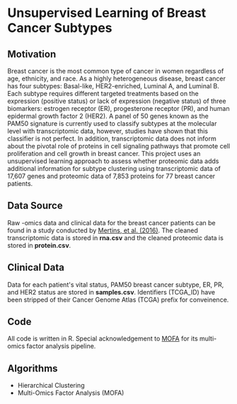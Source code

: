 # Unsupervised Learning of Breast Cancer Subtypes

## Motivation
Breast cancer is the most common type of cancer in women regardless of age, ethnicity, and race. As a highly heterogeneous disease, breast cancer has four subtypes: Basal-like, HER2-enriched, Luminal A, and Luminal B. Each subtype requires different targeted treatments based on the expression (positive status) or lack of expression (negative status) of three biomarkers: estrogen receptor (ER), progesterone receptor (PR), and human epidermal growth factor 2 (HER2). A panel of 50 genes known as the PAM50 signature is currently used to classify subtypes at the molecular level with transcriptomic data, however, studies have shown that this classifier is not perfect. In addition, transcriptomic data does not inform about the pivotal role of proteins in cell signaling pathways that promote cell proliferation and cell growth in breast cancer. This project uses an unsupervised learning approach to assess whether proteomic data adds additional information for subtype clustering using transcriptomic data of 17,607 genes and proteomic data of 7,853 proteins for 77 breast cancer patients.

## Data Source
Raw -omics data and clinical data for the breast cancer patients can be found in a study conducted by [Mertins, et al. (2016)](https://www.ncbi.nlm.nih.gov/pubmed/27251275). The cleaned transcriptomic data is stored in **rna.csv** and the cleaned proteomic data is stored in **protein.csv**.

## Clinical Data
Data for each patient's vital status, PAM50 breast cancer subtype, ER, PR, and HER2 status are stored in **samples.csv**. Identifiers (TCGA_ID) have been stripped of their Cancer Genome Atlas (TCGA) prefix for conveinence.

## Code
All code is written in R. Special acknowledgement to [MOFA](https://github.com/bioFAM/MOFA) for its multi-omics factor analysis pipeline. 

## Algorithms
- Hierarchical Clustering
- Multi-Omics Factor Analysis (MOFA)

